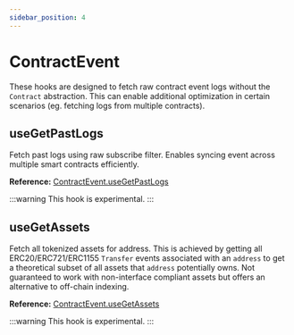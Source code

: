```yaml
---
sidebar_position: 4
---
```


# ContractEvent

These hooks are designed to fetch raw contract event logs without the `Contract` abstraction. This can enable additional optimization in certain scenarios (eg. fetching logs from multiple contracts).

## useGetPastLogs

Fetch past logs using raw subscribe filter. Enables syncing event across multiple smart contracts efficiently.

**Reference:** [ContractEvent.useGetPastLogs](../web3-redux-reference/namespaces/ContractEvent.md#usegetpastlogs)

:::warning
This hook is experimental.
:::

## useGetAssets

Fetch all tokenized assets for address.
This is achieved by getting all ERC20/ERC721/ERC1155 `Transfer` events associated with an `address` to get a theoretical subset of all assets that `address` potentially owns. Not guaranteed to work with non-interface compliant assets but offers an alternative to off-chain indexing.

**Reference:** [ContractEvent.useGetAssets](../web3-redux-reference/namespaces/ContractEvent.md#usegetassets)

:::warning
This hook is experimental.
:::
